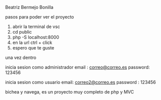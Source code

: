 Beatriz Bermejo Bonilla

pasos para poder ver el proyecto
1. abrir la terminal de vsc
2. cd public
3. php -S localhost:8000
4. en la url ctrl + click
5. espero que te guste

una vez dentro

inicia sesion como administrador
email : correo@correo.es
password: 123456

inicia sesion como usuario 
email: correo2@correo.es
password : 123456

bichea y navega, es un proyecto muy completo de php y MVC

